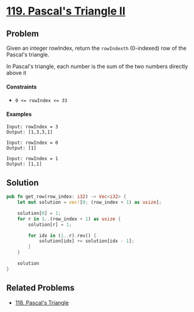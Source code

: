 # [119. Pascal's Triangle II](https://leetcode.com/problems/pascals-triangle-ii/)

## Problem

Given an integer rowIndex, return the `rowIndexth` (0-indexed) row of the
Pascal's triangle.

In Pascal's triangle, each number is the sum of the two numbers directly above
it

#### Constraints

* `0 <= rowIndex <= 33`

#### Examples

```text
Input: rowIndex = 3
Output: [1,3,3,1]
```

```text
Input: rowIndex = 0
Output: [1]
```

```text
Input: rowIndex = 1
Output: [1,1]
```

## Solution

```rust
pub fn get_row(row_index: i32) -> Vec<i32> {
    let mut solution = vec![0; (row_index + 1) as usize];

    solution[0] = 1;
    for r in 1..(row_index + 1) as usize {
        solution[r] = 1;

        for idx in (1..r).rev() {
            solution[idx] += solution[idx - 1];
        }
    }

    solution
}
```

## Related Problems

* [118. Pascal's Triangle](118%20-%20Pascal%27s%20Triangle.md)
